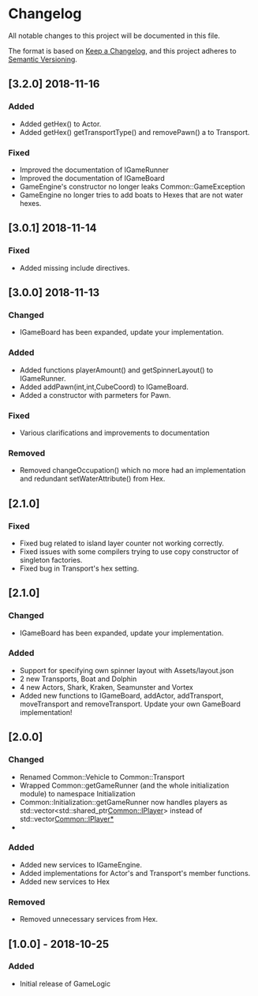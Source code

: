 # Changelog
All notable changes to this project will be documented in this file.

The format is based on [Keep a Changelog](https://keepachangelog.com/en/1.0.0/),
and this project adheres to [Semantic Versioning](https://semver.org/spec/v2.0.0.html).


## [3.2.0] 2018-11-16

### Added
- Added getHex() to Actor.
- Added getHex() getTransportType() and removePawn() a to Transport.

### Fixed
- Improved the documentation of IGameRunner
- Improved the documentation of IGameBoard
- GameEngine's constructor no longer leaks Common::GameException
- GameEngine no longer tries to add boats to Hexes that are not water hexes.

## [3.0.1] 2018-11-14

### Fixed
- Added missing include directives.

## [3.0.0] 2018-11-13

### Changed
- IGameBoard has been expanded, update your implementation.

### Added
- Added functions playerAmount() and getSpinnerLayout() to IGameRunner.
- Added addPawn(int,int,CubeCoord) to IGameBoard.
- Added a constructor with parmeters for Pawn.

### Fixed
- Various clarifications and improvements to documentation

### Removed
- Removed changeOccupation() which no more had an implementation and redundant setWaterAttribute() from Hex.

## [2.1.0]

### Fixed
- Fixed bug related to island layer counter not working correctly.
- Fixed issues with some compilers trying to use copy constructor of singleton factories.
- Fixed bug in Transport's hex setting.

## [2.1.0]
### Changed
- IGameBoard has been expanded, update your implementation.

### Added
- Support for specifying own spinner layout with Assets/layout.json
- 2 new Transports, Boat and Dolphin
- 4 new Actors, Shark, Kraken, Seamunster and Vortex
- Added new functions to IGameBoard, addActor, addTransport, moveTransport and removeTransport. Update your own GameBoard implementation!

## [2.0.0]
### Changed
- Renamed Common::Vehicle to Common::Transport
- Wrapped Common::getGameRunner (and the whole initialization module) to namespace Initialization
- Common::Initialization::getGameRunner now handles players as std::vector<std::shared_ptr<Common::IPlayer>> instead of std::vector<Common::IPlayer*>
- 

### Added
- Added new services to IGameEngine.
- Added implementations for Actor's and Transport's member functions.
- Added new services to Hex


### Removed
- Removed unnecessary services from Hex.


## [1.0.0] - 2018-10-25
### Added
- Initial release of GameLogic
